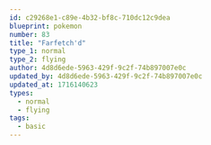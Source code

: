 ```yaml
---
id: c29268e1-c89e-4b32-bf8c-710dc12c9dea
blueprint: pokemon
number: 83
title: "Farfetch'd"
type_1: normal
type_2: flying
author: 4d8d6ede-5963-429f-9c2f-74b897007e0c
updated_by: 4d8d6ede-5963-429f-9c2f-74b897007e0c
updated_at: 1716140623
types:
  - normal
  - flying
tags:
  - basic
---
```

